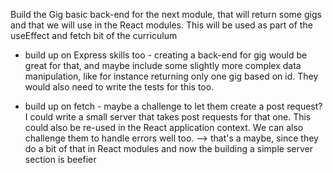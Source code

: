 Build the Gig basic back-end for the next module, that will return some gigs and that we will use in the React modules. This will be used as part of the useEffect and fetch bit of the curriculum 


- build up on Express skills too - creating a back-end for gig would be great for that, and maybe include some slightly more complex data manipulation, like for instance returning only one gig based on id. They would also need to write the tests for this too. 

- build up on fetch - maybe a challenge to let them create a post request? I could write a small server that takes post requests for that one. This could also be re-used in the React application context. We can also challenge them to handle errors well too. --> that's a maybe, since they do a bit of that in React modules and now the building a simple server section is beefier

